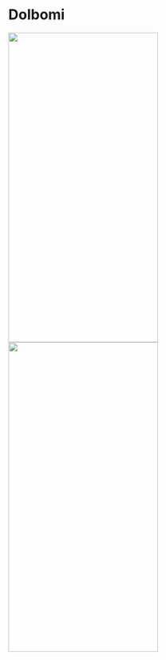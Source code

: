 # Dolbomi

<img src="https://user-images.githubusercontent.com/55440637/159391376-746e9d92-c209-4c28-b3de-9fd70670d218.png"  width="300" height="620">
<img src="https://user-images.githubusercontent.com/55440637/159391818-9f336d84-87c6-4e45-b078-74deea8d666d.png"  width="300" height="620">
